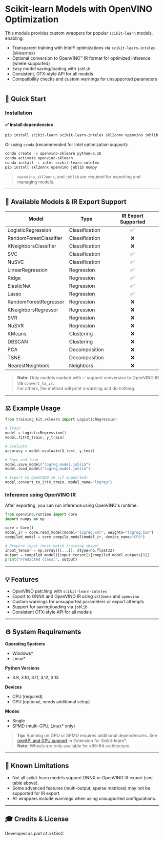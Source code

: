 # Scikit-learn Models with OpenVINO Optimization

This module provides custom wrappers for popular `scikit-learn` models, enabling:

* Transparent training with Intel® optimizations via `scikit-learn-intelex` (sklearnex)
* Optional conversion to OpenVINO™ IR format for optimized inference (where supported)
* Easy model saving/loading with `joblib`
* Consistent, OTX-style API for all models
* Compatibility checks and custom warnings for unsupported parameters

---

## 🚀 Quick Start

### Installation

#### ✅ Install dependencies

```bash
pip install scikit-learn scikit-learn-intelex skl2onnx openvino joblib numpy
```

Or using `conda` (recommended for Intel optimization support):

```bash
conda create -n openvino-sklearn python=3.10
conda activate openvino-sklearn
conda install -c intel scikit-learn-intelex
pip install skl2onnx openvino joblib numpy
```

> `openvino`, `skl2onnx`, and `joblib` are required for exporting and managing models.

---

## 📂 Available Models & IR Export Support

| Model                   | Type           | IR Export Supported |
|-------------------------|----------------|:------------------:|
| LogisticRegression      | Classification | ✅                |
| RandomForestClassifier  | Classification | ❌                |
| KNeighborsClassifier    | Classification | ❌                |
| SVC                     | Classification | ✅                |
| NuSVC                   | Classification | ✅                |
| LinearRegression        | Regression     | ✅                |
| Ridge                   | Regression     | ✅                |
| ElasticNet              | Regression     | ✅                |
| Lasso                   | Regression     | ✅                |
| RandomForestRegressor   | Regression     | ❌                |
| KNeighborsRegressor     | Regression     | ❌                |
| SVR                     | Regression     | ❌                |
| NuSVR                   | Regression     | ❌                |
| KMeans                  | Clustering     | ❌                |
| DBSCAN                  | Clustering     | ❌                |
| PCA                     | Decomposition  | ❌                |
| TSNE                    | Decomposition  | ❌                |
| NearestNeighbors        | Neighbors      | ❌                |

> **Note:** Only models marked with ✅ support conversion to OpenVINO IR via `convert_to_ir`.  
> For others, the method will print a warning and do nothing.

---

## ⚖️ Example Usage

```python
from training_kit.sklearn import LogisticRegression

# Train
model = LogisticRegression()
model.fit(X_train, y_train)

# Evaluate
accuracy = model.evaluate(X_test, y_test)

# Save and load
model.save_model("logreg_model.joblib")
model.load_model("logreg_model.joblib")

# Export to OpenVINO IR (if supported)
model.convert_to_ir(X_train, model_name="logreg")
```

### Inference using OpenVINO IR

After exporting, you can run inference using OpenVINO's runtime:

```python
from openvino.runtime import Core
import numpy as np

core = Core()
model_ir = core.read_model(model="logreg.xml", weights="logreg.bin")
compiled_model = core.compile_model(model_ir, device_name="CPU")

# Prepare input (must match training shape)
input_tensor = np.array([[...]], dtype=np.float32)
output = compiled_model([input_tensor])[compiled_model.outputs[0]]
print("Predicted class:", output)
```

---

## 💡 Features

* OpenVINO patching with `scikit-learn-intelex`
* Export to ONNX and OpenVINO IR using `skl2onnx` and `openvino`
* Custom warnings for unsupported parameters or export attempts
* Support for saving/loading via `joblib`
* Consistent OTX-style API for all models

---

## ⚙️ System Requirements

**Operating Systems**
- Windows\*
- Linux\*

**Python Versions**
- 3.9, 3.10, 3.11, 3.12, 3.13

**Devices**
- CPU (required)
- GPU (optional, needs additional setup)

**Modes**
- Single
- SPMD (multi-GPU, Linux* only)

> **Tip:** Running on GPU or SPMD requires additional dependencies. See [oneAPI and GPU support](https://intel.github.io/scikit-learn-intelex/oneapi.html) in Extension for Scikit-learn*.  
> **Note:** Wheels are only available for x86-64 architecture.

---

## 🚫 Known Limitations

- Not all scikit-learn models support ONNX or OpenVINO IR export (see table above).
- Some advanced features (multi-output, sparse matrices) may not be supported for IR export.
- All wrappers include warnings when using unsupported configurations.

---

## 🎓 Credits & License

Developed as part of a GSoC